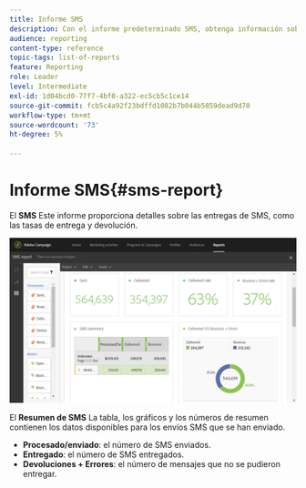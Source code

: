 ```yaml
---
title: Informe SMS
description: Con el informe predeterminado SMS, obtenga información sobre el éxito de sus envíos SMS.
audience: reporting
content-type: reference
topic-tags: list-of-reports
feature: Reporting
role: Leader
level: Intermediate
exl-id: 1d04bcd0-77f7-4bf0-a322-ec5cb5c1ce14
source-git-commit: fcb5c4a92f23bdffd1082b7b044b5859dead9d70
workflow-type: tm+mt
source-wordcount: '73'
ht-degree: 5%

---
```


# Informe SMS{#sms-report}

El **SMS** Este informe proporciona detalles sobre las entregas de SMS, como las tasas de entrega y devolución.

![](assets/dynamic_report_sms.png)

El **Resumen de SMS** La tabla, los gráficos y los números de resumen contienen los datos disponibles para los envíos SMS que se han enviado.

* **Procesado/enviado**: el número de SMS enviados.
* **Entregado**: el número de SMS entregados.
* **Devoluciones + Errores**: el número de mensajes que no se pudieron entregar.
